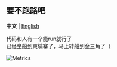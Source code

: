 ## 要不跑路吧

**中文** | [English](../profile/README_en-US.md)

代码和人有一个能run就行了  
已经坐船到柬埔寨了，马上转船到金三角了（




![Metrics](https://metrics.lecoq.io/bfban?template=classic&base.indepth=false&config.timezone=Asia%2FHong_Kong)
